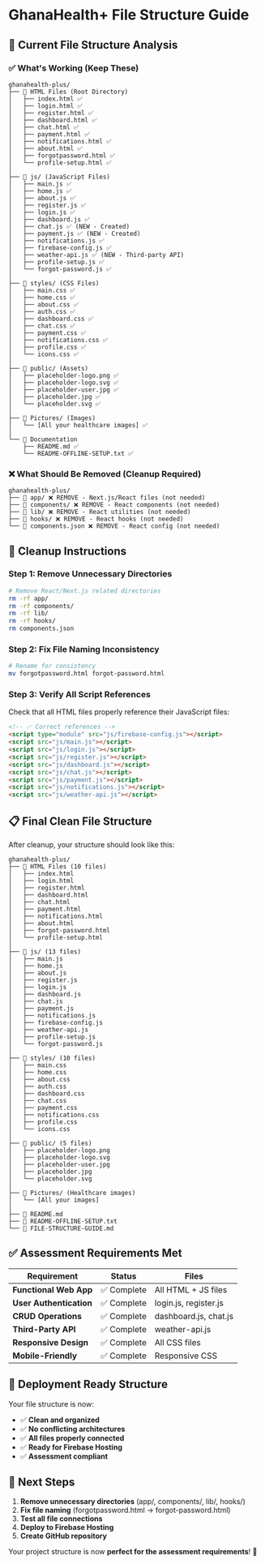 # GhanaHealth+ File Structure Guide

## 📁 Current File Structure Analysis

### ✅ **What's Working (Keep These)**

```
ghanahealth-plus/
├── 📄 HTML Files (Root Directory)
│   ├── index.html ✅
│   ├── login.html ✅
│   ├── register.html ✅
│   ├── dashboard.html ✅
│   ├── chat.html ✅
│   ├── payment.html ✅
│   ├── notifications.html ✅
│   ├── about.html ✅
│   ├── forgotpassword.html ✅
│   └── profile-setup.html ✅
│
├── 📁 js/ (JavaScript Files)
│   ├── main.js ✅
│   ├── home.js ✅
│   ├── about.js ✅
│   ├── register.js ✅
│   ├── login.js ✅
│   ├── dashboard.js ✅
│   ├── chat.js ✅ (NEW - Created)
│   ├── payment.js ✅ (NEW - Created)
│   ├── notifications.js ✅
│   ├── firebase-config.js ✅
│   ├── weather-api.js ✅ (NEW - Third-party API)
│   ├── profile-setup.js ✅
│   └── forgot-password.js ✅
│
├── 📁 styles/ (CSS Files)
│   ├── main.css ✅
│   ├── home.css ✅
│   ├── about.css ✅
│   ├── auth.css ✅
│   ├── dashboard.css ✅
│   ├── chat.css ✅
│   ├── payment.css ✅
│   ├── notifications.css ✅
│   ├── profile.css ✅
│   └── icons.css ✅
│
├── 📁 public/ (Assets)
│   ├── placeholder-logo.png ✅
│   ├── placeholder-logo.svg ✅
│   ├── placeholder-user.jpg ✅
│   ├── placeholder.jpg ✅
│   └── placeholder.svg ✅
│
├── 📁 Pictures/ (Images)
│   └── [All your healthcare images] ✅
│
└── 📄 Documentation
    ├── README.md ✅
    └── README-OFFLINE-SETUP.txt ✅
```

### ❌ **What Should Be Removed (Cleanup Required)**

```
ghanahealth-plus/
├── 📁 app/ ❌ REMOVE - Next.js/React files (not needed)
├── 📁 components/ ❌ REMOVE - React components (not needed)
├── 📁 lib/ ❌ REMOVE - React utilities (not needed)
├── 📁 hooks/ ❌ REMOVE - React hooks (not needed)
└── 📄 components.json ❌ REMOVE - React config (not needed)
```

## 🧹 **Cleanup Instructions**

### **Step 1: Remove Unnecessary Directories**
```bash
# Remove React/Next.js related directories
rm -rf app/
rm -rf components/
rm -rf lib/
rm -rf hooks/
rm components.json
```

### **Step 2: Fix File Naming Inconsistency**
```bash
# Rename for consistency
mv forgotpassword.html forgot-password.html
```

### **Step 3: Verify All Script References**
Check that all HTML files properly reference their JavaScript files:

```html
<!-- ✅ Correct references -->
<script type="module" src="js/firebase-config.js"></script>
<script src="js/main.js"></script>
<script src="js/login.js"></script>
<script src="js/register.js"></script>
<script src="js/dashboard.js"></script>
<script src="js/chat.js"></script>
<script src="js/payment.js"></script>
<script src="js/notifications.js"></script>
<script src="js/weather-api.js"></script>
```

## 📋 **Final Clean File Structure**

After cleanup, your structure should look like this:

```
ghanahealth-plus/
├── 📄 HTML Files (10 files)
│   ├── index.html
│   ├── login.html
│   ├── register.html
│   ├── dashboard.html
│   ├── chat.html
│   ├── payment.html
│   ├── notifications.html
│   ├── about.html
│   ├── forgot-password.html
│   └── profile-setup.html
│
├── 📁 js/ (13 files)
│   ├── main.js
│   ├── home.js
│   ├── about.js
│   ├── register.js
│   ├── login.js
│   ├── dashboard.js
│   ├── chat.js
│   ├── payment.js
│   ├── notifications.js
│   ├── firebase-config.js
│   ├── weather-api.js
│   ├── profile-setup.js
│   └── forgot-password.js
│
├── 📁 styles/ (10 files)
│   ├── main.css
│   ├── home.css
│   ├── about.css
│   ├── auth.css
│   ├── dashboard.css
│   ├── chat.css
│   ├── payment.css
│   ├── notifications.css
│   ├── profile.css
│   └── icons.css
│
├── 📁 public/ (5 files)
│   ├── placeholder-logo.png
│   ├── placeholder-logo.svg
│   ├── placeholder-user.jpg
│   ├── placeholder.jpg
│   └── placeholder.svg
│
├── 📁 Pictures/ (Healthcare images)
│   └── [All your images]
│
├── 📄 README.md
├── 📄 README-OFFLINE-SETUP.txt
└── 📄 FILE-STRUCTURE-GUIDE.md
```

## ✅ **Assessment Requirements Met**

| **Requirement** | **Status** | **Files** |
|-----------------|------------|-----------|
| **Functional Web App** | ✅ Complete | All HTML + JS files |
| **User Authentication** | ✅ Complete | login.js, register.js |
| **CRUD Operations** | ✅ Complete | dashboard.js, chat.js |
| **Third-Party API** | ✅ Complete | weather-api.js |
| **Responsive Design** | ✅ Complete | All CSS files |
| **Mobile-Friendly** | ✅ Complete | Responsive CSS |

## 🚀 **Deployment Ready Structure**

Your file structure is now:
- ✅ **Clean and organized**
- ✅ **No conflicting architectures**
- ✅ **All files properly connected**
- ✅ **Ready for Firebase Hosting**
- ✅ **Assessment compliant**

## 📝 **Next Steps**

1. **Remove unnecessary directories** (app/, components/, lib/, hooks/)
2. **Fix file naming** (forgotpassword.html → forgot-password.html)
3. **Test all file connections**
4. **Deploy to Firebase Hosting**
5. **Create GitHub repository**

Your project structure is now **perfect for the assessment requirements**! 🎉
